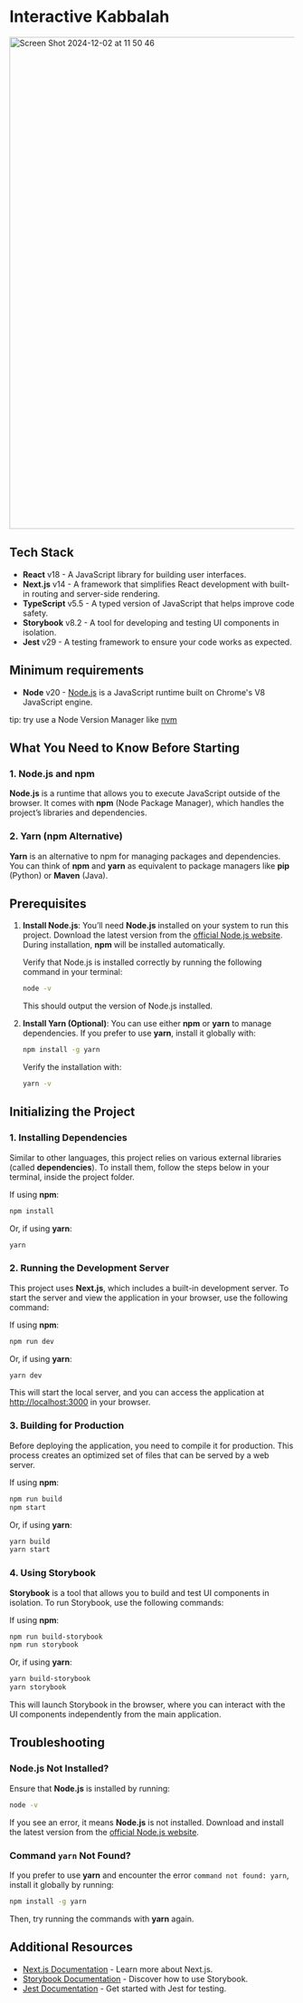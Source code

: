 # Interactive Kabbalah

<img width="868" alt="Screen Shot 2024-12-02 at 11 50 46" src="https://github.com/user-attachments/assets/af023a56-fd1e-49ca-9b95-5a77269435d2">


## Tech Stack

- **React** v18 - A JavaScript library for building user interfaces.
- **Next.js** v14 - A framework that simplifies React development with built-in routing and server-side rendering.
- **TypeScript** v5.5 - A typed version of JavaScript that helps improve code safety.
- **Storybook** v8.2 - A tool for developing and testing UI components in isolation.
- **Jest** v29 - A testing framework to ensure your code works as expected.

## Minimum requirements
- **Node** v20 - [Node.js](https://nodejs.org/en) is a JavaScript runtime built on Chrome's V8 JavaScript engine.

tip: try use a Node Version Manager like [nvm](https://docs.redwoodjs.com/docs/how-to/using-nvm/#:~:text=nvm%20is%20a%20Node%20Version,js%20on%20the%20same%20machine.)

## What You Need to Know Before Starting

### 1. Node.js and npm

**Node.js** is a runtime that allows you to execute JavaScript outside of the browser. It comes with **npm** (Node Package Manager), which handles the project’s libraries and dependencies.

### 2. Yarn (npm Alternative)

**Yarn** is an alternative to npm for managing packages and dependencies. You can think of **npm** and **yarn** as equivalent to package managers like **pip** (Python) or **Maven** (Java).

## Prerequisites

1. **Install Node.js**: You’ll need **Node.js** installed on your system to run this project. Download the latest version from the [official Node.js website](https://nodejs.org). During installation, **npm** will be installed automatically.

   Verify that Node.js is installed correctly by running the following command in your terminal:

   ```bash
   node -v
   ```

   This should output the version of Node.js installed.

2. **Install Yarn (Optional)**: You can use either **npm** or **yarn** to manage dependencies. If you prefer to use **yarn**, install it globally with:

   ```bash
   npm install -g yarn
   ```

   Verify the installation with:

   ```bash
   yarn -v
   ```

## Initializing the Project

### 1. Installing Dependencies

Similar to other languages, this project relies on various external libraries (called **dependencies**). To install them, follow the steps below in your terminal, inside the project folder.

If using **npm**:
```bash
npm install
```

Or, if using **yarn**:
```bash
yarn
```

### 2. Running the Development Server

This project uses **Next.js**, which includes a built-in development server. To start the server and view the application in your browser, use the following command:

If using **npm**:
```bash
npm run dev
```

Or, if using **yarn**:
```bash
yarn dev
```

This will start the local server, and you can access the application at [http://localhost:3000](http://localhost:3000) in your browser.

### 3. Building for Production

Before deploying the application, you need to compile it for production. This process creates an optimized set of files that can be served by a web server.

If using **npm**:
```bash
npm run build
npm start
```

Or, if using **yarn**:
```bash
yarn build
yarn start
```

### 4. Using Storybook

**Storybook** is a tool that allows you to build and test UI components in isolation. To run Storybook, use the following commands:

If using **npm**:
```bash
npm run build-storybook
npm run storybook
```

Or, if using **yarn**:
```bash
yarn build-storybook
yarn storybook
```

This will launch Storybook in the browser, where you can interact with the UI components independently from the main application.

## Troubleshooting

### Node.js Not Installed?

Ensure that **Node.js** is installed by running:

```bash
node -v
```

If you see an error, it means **Node.js** is not installed. Download and install the latest version from the [official Node.js website](https://nodejs.org).

### Command `yarn` Not Found?

If you prefer to use **yarn** and encounter the error `command not found: yarn`, install it globally by running:

```bash
npm install -g yarn
```

Then, try running the commands with **yarn** again.

## Additional Resources

- [Next.js Documentation](https://nextjs.org/docs) - Learn more about Next.js.
- [Storybook Documentation](https://storybook.js.org/docs/react/get-started/introduction) - Discover how to use Storybook.
- [Jest Documentation](https://jestjs.io/docs/getting-started) - Get started with Jest for testing.
